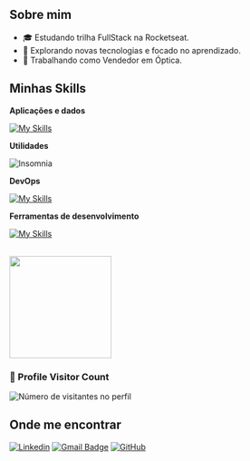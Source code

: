## Sobre mim

- 🎓 Estudando trilha FullStack na Rocketseat.
- 🤔 Explorando novas tecnologias e focado no aprendizado.
- 💼 Trabalhando como Vendedor em Óptica.

## Minhas Skills

**Aplicações e dados**

[![My Skills](https://skillicons.dev/icons?i=html,css,js,react,vue,webpack)](https://skillicons.dev)

**Utilidades**

![Insomnia](https://img.shields.io/badge/-Insomnia-333333?style=flat&logo=insomnia)

**DevOps**

[![My Skills](https://skillicons.dev/icons?i=git,github)](https://skillicons.dev)

**Ferramentas de desenvolvimento**

[![My Skills](https://skillicons.dev/icons?i=visualstudio,figma)](https://skillicons.dev)

<br/>

<a href="https://github.com/rafaaehlke" title="Perfil do Rafael">
  <img height="180em" src="https://github-readme-stats.vercel.app/api?username=rafaaehlke&theme=merko&show_icons=true" />
</a>

<div align="left">
  <h3><b>📍 Profile Visitor Count</b></h3>
</div>

<p align="left">
  <img
    src="https://profile-counter.glitch.me/rafaaehlke/count.svg"
    alt="Número de visitantes no perfil"
  />
</p>

## Onde me encontrar

[![Linkedin](https://img.shields.io/badge/-rafaaehlke-blue?style=flat-square&logo=Linkedin&logoColor=white)](https://www.linkedin.com/in/rafaaehlke)
[![Gmail Badge](https://img.shields.io/badge/-heeyrafaa@gmail.com-006bed?style=flat-square&logo=Gmail&logoColor=white&link=mailto:SEU-EMAIL)](mailto:heeyrafaa@gmail.com)
[![GitHub](https://img.shields.io/github/followers/rafaaehlke?label=follow&style=social)](https://github.com/rafaaehlke)
